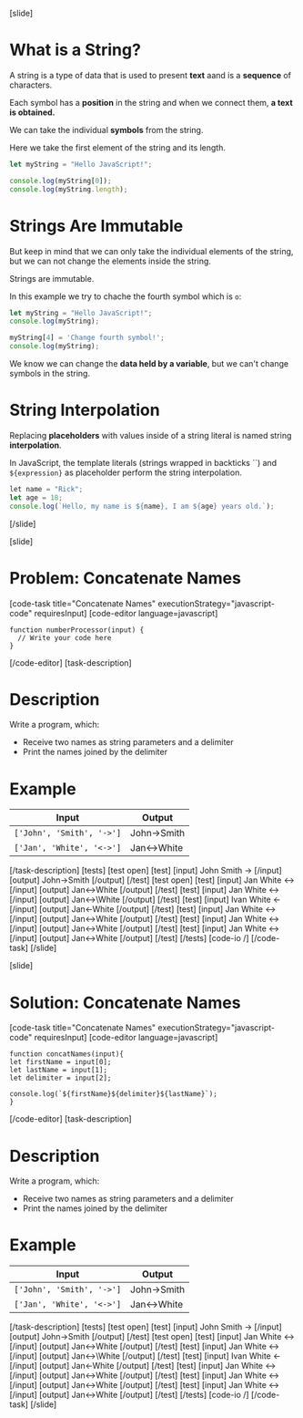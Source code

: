 [slide]
# What is a String?

A string is a type of data that is used to present **text** aand is a **sequence** of characters.

Each symbol has a **position** in the string and when we connect them, **a text is obtained.**

We can take the individual **symbols** from the string.

Here we take the first element of the string and its length.

``` js live
let myString = "Hello JavaScript!";

console.log(myString[0]);
console.log(myString.length);
```

# Strings Are Immutable

But keep in mind that we can only take the individual elements of the string, but we can not change the elements inside the string.

Strings are immutable. 

In this example we try to chache the fourth symbol which is `o`:

``` js live
let myString = "Hello JavaScript!";
console.log(myString);

myString[4] = 'Change fourth symbol!';
console.log(myString);  
```

We know we can change the **data held by a variable**, but we can't change symbols in the string.

# String Interpolation

Replacing **placeholders** with values inside of a string literal is named string **interpolation**. 

In JavaScript, the template literals (strings wrapped in backticks \`\`) and `${expression}` as placeholder perform the string interpolation.

``` js live
let name = "Rick";
let age = 18;
console.log(`Hello, my name is ${name}, I am ${age} years old.`);
```
[/slide]

[slide]
# Problem: Concatenate Names
[code-task title="Concatenate Names" executionStrategy="javascript-code" requiresInput]
[code-editor language=javascript]
```
function numberProcessor(input) {
  // Write your code here
}
```
[/code-editor]
[task-description]
# Description
Write a program, which:

- Receive two names as string parameters and a delimiter
- Print the names joined by the delimiter

# Example
  | **Input** | **Output** |
| --- | --- |
|`['John', 'Smith', '->']`| John\-\>Smith |
|`['Jan', 'White', '<->']`|Jan\<\-\>White|

[/task-description]
[tests]
[test open]
[test]
[input]
John
Smith
\-\>
[/input]
[output]
John\-\>Smith
[/output]
[/test]
[test open]
[test]
[input]
Jan
White
\<\-\>
[/input]
[output]
Jan\<\-\>White
[/output]
[/test]
[test]
[input]
Jan
White
\<\-\>
[/input]
[output]
Jan\<\-\>\White
[/output]
[/test]
[test]
[input]
Ivan
White
\<\-
[/input]
[output]
Jan\<\-White
[/output]
[/test]
[test]
[input]
Jan
White
\<\-\>
[/input]
[output]
Jan\<\-\>White
[/output]
[/test]
[test]
[input]
Jan
White
\<\-\>
[/input]
[output]
Jan\<\-\>White
[/output]
[/test]
[test]
[input]
Jan
White
\<\-\>
[/input]
[output]
Jan\<\-\>White
[/output]
[/test]
[/tests]
[code-io /]
[/code-task]
[/slide]

[slide]
# Solution: Concatenate Names
[code-task title="Concatenate Names" executionStrategy="javascript-code" requiresInput]
[code-editor language=javascript]
```
function concatNames(input){
let firstName = input[0];
let lastName = input[1];
let delimiter = input[2];

console.log(`${firstName}${delimiter}${lastName}`);
}
```
[/code-editor]
[task-description]
# Description
Write a program, which:

- Receive two names as string parameters and a delimiter
- Print the names joined by the delimiter

# Example
  | **Input** | **Output** |
| --- | --- |
|`['John', 'Smith', '->']`| John\-\>Smith |
|`['Jan', 'White', '<->']`|Jan\<\-\>White|

[/task-description]
[tests]
[test open]
[test]
[input]
John
Smith
\-\>
[/input]
[output]
John\-\>Smith
[/output]
[/test]
[test open]
[test]
[input]
Jan
White
\<\-\>
[/input]
[output]
Jan\<\-\>White
[/output]
[/test]
[test]
[input]
Jan
White
\<\-\>
[/input]
[output]
Jan\<\-\>\White
[/output]
[/test]
[test]
[input]
Ivan
White
\<\-
[/input]
[output]
Jan\<\-White
[/output]
[/test]
[test]
[input]
Jan
White
\<\-\>
[/input]
[output]
Jan\<\-\>White
[/output]
[/test]
[test]
[input]
Jan
White
\<\-\>
[/input]
[output]
Jan\<\-\>White
[/output]
[/test]
[test]
[input]
Jan
White
\<\-\>
[/input]
[output]
Jan\<\-\>White
[/output]
[/test]
[/tests]
[code-io /]
[/code-task]
[/slide]